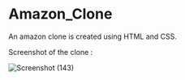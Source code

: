 # Amazon_Clone

An amazon clone is created using HTML and CSS.

Screenshot of the clone :


![Screenshot (143)](https://github.com/user-attachments/assets/ead7ea70-f187-4065-bf37-2da7783bb710)
